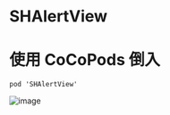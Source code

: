 # SHAlertView
# 使用 CoCoPods 倒入
```
pod 'SHAlertView'
```

![image](https://github.com/CCSH/SHAlertView/blob/master/QQ20180825-103020-HD.gif)
